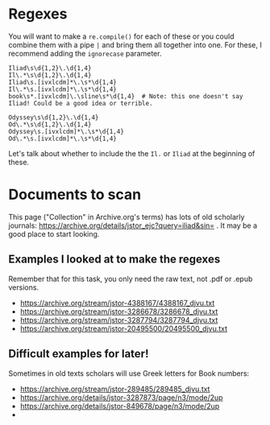 # Regexes

You will want to make a `re.compile()` for each of these or you could combine them with a pipe `|` and bring them all together into one. For these, I recommend adding the `ignorecase` parameter.

```
Iliad\s\d{1,2}\.\d{1,4}
Il\.*\s\d{1,2}\.\d{1,4}
Iliad\s.[ivxlcdm]*\.\s*\d{1,4}
Il\.*\s.[ivxlcdm]*\.\s*\d{1,4}
book\s*.[ivxlcdm]\.\sline\s*\d{1,4}  # Note: this one doesn't say Iliad! Could be a good idea or terrible.
```

```
Odyssey\s\d{1,2}\.\d{1,4}
Od\.*\s\d{1,2}\.\d{1,4}
Odyssey\s.[ivxlcdm]*\.\s*\d{1,4}
Od\.*\s.[ivxlcdm]*\.\s*\d{1,4}
```
Let's talk about whether to include the the `Il.` or `Iliad` at the beginning of these.


# Documents to scan

This page ("Collection" in Archive.org's terms) has lots of old scholarly journals: https://archive.org/details/jstor_ejc?query=iliad&sin= . It may be a good place to start looking.


## Examples I looked at to make the regexes

Remember that for this task, you only need the raw text, not .pdf or .epub versions.

- https://archive.org/stream/jstor-4388167/4388167_djvu.txt
- https://archive.org/stream/jstor-3286678/3286678_djvu.txt
- https://archive.org/stream/jstor-3287794/3287794_djvu.txt
- https://archive.org/stream/jstor-20495500/20495500_djvu.txt


## Difficult examples for later!

Sometimes in old texts scholars will use Greek letters for Book numbers:

- https://archive.org/stream/jstor-289485/289485_djvu.txt
- https://archive.org/details/jstor-3287873/page/n3/mode/2up
- https://archive.org/details/jstor-849678/page/n3/mode/2up
- 
